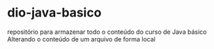 # dio-java-basico
repositório para armazenar todo o conteúdo do curso de Java básico
Alterando o conteúdo de um arquivo de forma local